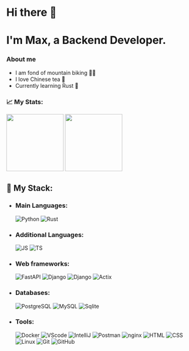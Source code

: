 # Hi there 👋

# I'm Max, a Backend Developer.

### About me
  - I am fond of mountain biking 🚵‍♂️
  - I love Chinese tea 🍵
  - Currently learning Rust 🦀

### 📈 My Stats:
<p> 
  <img height="150em" src="https://github-readme-stats.vercel.app/api?username=Flict-dev&show_icons=true&title_color=fff&icon_color=79ff97&text_color=9f9f9f&bg_color=151515"/>
  <img height="150em" src="https://github-readme-stats.vercel.app/api/top-langs/?username=Flict-dev&layout=compact&langs_count=8show_icons=true&title_color=fff&icon_color=79ff97&text_color=9f9f9f&bg_color=151515"/> 
</p>

## 🚀 My Stack:

- ### Main Languages:
  ![Python](https://img.shields.io/badge/-Python-0D0D0D?style=flat-square&logo=Python)
  ![Rust](https://img.shields.io/badge/-Rust-0D0D0D?style=flat-square&logo=Rust)

- ### Additional Languages:
  ![JS](https://img.shields.io/badge/-JavaScript-0D0D0D?style=flat-square&logo=JavaScript)
  ![TS](https://img.shields.io/badge/-TypeScript-0D0D0D?style=flat-square&logo=TypeScript)


- ### Web frameworks:
  ![FastAPI](https://img.shields.io/badge/-FastAPI-0D0D0D?style=flat-square&logo=FastAPI)
  ![Django](https://img.shields.io/badge/-Django-0D0D0D?style=flat-square&logo=Django)
  ![Django](https://img.shields.io/badge/-DRF-0D0D0D?style=flat-square&logo=Django)
  ![Actix](https://img.shields.io/badge/-Actix-0D0D0D?style=flat-square&logo=Rust)

- ### Databases:
  ![PostgreSQL](https://img.shields.io/badge/-PostgreSQL-0D0D0D?style=flat-square&logo=Postgresql)
  ![MySQL](https://img.shields.io/badge/-MySQL-0D0D0D?style=flat-square&logo=Mysql)
  ![Sqlite](https://img.shields.io/badge/-Sqlite-0D0D0D?style=flat-square&logo=Sqlite)


- ### Tools:
  ![Docker](https://img.shields.io/badge/-Docker-0D0D0D?style=flat-square&logo=docker&logoColor=white)
  ![VScode](https://img.shields.io/badge/-VScode-0D0D0D?style=flat-square&logo=VisualStudioCode)
  ![IntelliJ](https://img.shields.io/badge/-IntelliJ%20IDEA-0D0D0D?style=flat-square&logo=jetbrains)
  ![Postman](https://img.shields.io/badge/Postman-0D0D0D?style=flat-square&logo=postman)
  ![nginx](https://img.shields.io/badge/-Nginx-0D0D0D?style=flat-square&logo=nginx)
  ![HTML](https://img.shields.io/badge/-HTML-0D0D0D?style=flat-square&logo=html5)
  ![CSS](https://img.shields.io/badge/-CSS-0D0D0D?style=flat-square&logo=css3)
  ![Linux](https://img.shields.io/badge/Linux-0D0D0D?style=flat-square&logo=linux)
  ![Git](https://img.shields.io/badge/-Git-0D0D0D?style=flat-square&logo=git)
  ![GitHub](https://img.shields.io/badge/-GitHub-0D0D0D?style=flat-square&logo=github)


